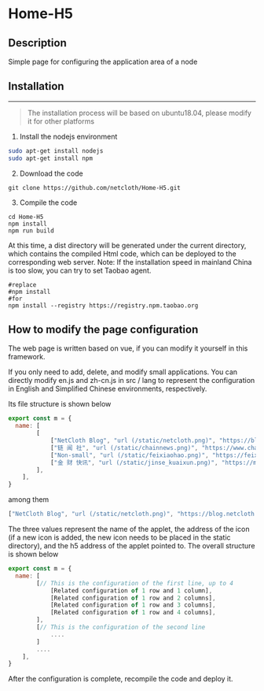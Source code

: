 # Home-H5

## Description
Simple page for configuring the application area of ​​a node


## Installation
---
> The installation process will be based on ubuntu18.04, please modify it for other platforms
1. Install the nodejs environment
```sh
sudo apt-get install nodejs
sudo apt-get install npm
```
2. Download the code
```shell
git clone https://github.com/netcloth/Home-H5.git
```
3. Compile the code
```shell
cd Home-H5
npm install
npm run build
```
At this time, a dist directory will be generated under the current directory, which contains the compiled Html code, which can be deployed to the corresponding web server.
Note: If the installation speed in mainland China is too slow, you can try to set Taobao agent.
```shell
#replace
#npm install
#for
npm install --registry https://registry.npm.taobao.org
```

## How to modify the page configuration
The web page is written based on vue, if you can modify it yourself in this framework.

If you only need to add, delete, and modify small applications. You can directly modify en.js and zh-cn.js in src / lang to represent the configuration in English and Simplified Chinese environments, respectively.

Its file structure is shown below
```javascript
export const m = {
  name: [
        [
            ["NetCloth Blog", "url (/static/netcloth.png)", "https://blog.netcloth.org"],
            ["链 闻 社", "url (/static/chainnews.png)", "https://www.chainnews.com"],
            ["Non-small", "url (/static/feixiaohao.png)", "https://feixiaohao.com"],
            ["金 财 快讯", "url (/static/jinse_kuaixun.png)", "https://m.jinse.com/lives"],
        ],
    ],
}
```
among them
```javascript
["NetCloth Blog", "url (/static/netcloth.png)", "https://blog.netcloth.org"],
```
The three values ​​represent the name of the applet, the address of the icon (if a new icon is added, the new icon needs to be placed in the static directory), and the h5 address of the applet pointed to.
The overall structure is shown below

```javascript
export const m = {
  name: [
        [// This is the configuration of the first line, up to 4
            [Related configuration of 1 row and 1 column],
            [Related configuration of 1 row and 2 columns],
            [Related configuration of 1 row and 3 columns],
            [Related configuration of 1 row and 4 columns],
        ],
        [// This is the configuration of the second line
            ....
        ]
        ....
    ],
}
```

After the configuration is complete, recompile the code and deploy it.